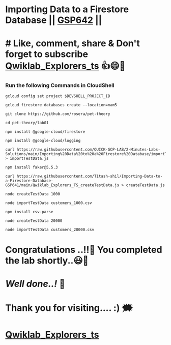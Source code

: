 # Importing Data to a Firestore Database || [GSP642](https://www.cloudskillsboost.google/focuses/8392?parent=catalog) ||

# # Like, comment, share & Don't forget to subscribe [Qwiklab_Explorers_ts](https://youtube.com/@titashshil?si=RgamNu1dc9jVIbJN) 👍😄🤝

### Run the following Commands in CloudShell

```
gcloud config set project $DEVSHELL_PROJECT_ID

gcloud firestore databases create --location=nam5

git clone https://github.com/rosera/pet-theory

cd pet-theory/lab01

npm install @google-cloud/firestore

npm install @google-cloud/logging

curl https://raw.githubusercontent.com/QUICK-GCP-LAB/2-Minutes-Labs-Solutions/main/Importing%20Data%20to%20a%20Firestore%20Database/importTestData.js > importTestData.js

npm install faker@5.5.3

curl https://raw.githubusercontent.com/Titash-shil/Importing-Data-to-a-Firestore-Database-GSP641/main/Qwiklab_Explorers_TS_createTestData.js > createTestData.js

node createTestData 1000

node importTestData customers_1000.csv

npm install csv-parse

node createTestData 20000

node importTestData customers_20000.csv
```

# Congratulations ..!!🎉  You completed the lab shortly..😃💯

# *Well done..!* 👏

# Thank you for visiting.... :) 🗯️

# [Qwiklab_Explorers_ts](https://youtube.com/@titashshil?si=RgamNu1dc9jVIbJN)
